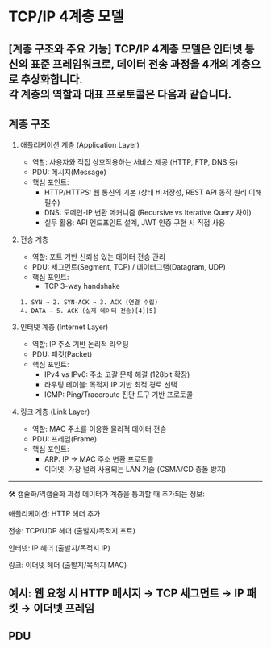 # TCP/IP 4계층 모델

[계층 구조와 주요 기능]
TCP/IP 4계층 모델은 인터넷 통신의 표준 프레임워크로, 데이터 전송 과정을 4개의 계층으로 추상화합니다.<br>
각 계층의 역할과 대표 프로토콜은 다음과 같습니다.
---
## 계층 구조
1. 애플리케이션 계층 (Application Layer)
    - 역할: 사용자와 직접 상호작용하는 서비스 제공 (HTTP, FTP, DNS 등)
    - PDU: 메시지(Message)
    - 핵심 포인트:
        - HTTP/HTTPS: 웹 통신의 기본 (상태 비저장성, REST API 동작 원리 이해 필수)
        - DNS: 도메인-IP 변환 메커니즘 (Recursive vs Iterative Query 차이)
        - 실무 활용: API 엔드포인트 설계, JWT 인증 구현 시 직접 사용
2. 전송 계층
    - 역할: 포트 기반 신뢰성 있는 데이터 전송 관리
    - PDU: 세그먼트(Segment, TCP) / 데이터그램(Datagram, UDP)
    - 핵심 포인트:
        - TCP 3-way handshake
    ```
   1. SYN → 2. SYN-ACK → 3. ACK (연결 수립)
   4. DATA → 5. ACK (실제 데이터 전송)[4][5]
    ```

3. 인터넷 계층 (Internet Layer)
    - 역할: IP 주소 기반 논리적 라우팅
    - PDU: 패킷(Packet)
    - 핵심 포인트:
        - IPv4 vs IPv6: 주소 고갈 문제 해결 (128bit 확장)
        - 라우팅 테이블: 목적지 IP 기반 최적 경로 선택
        - ICMP: Ping/Traceroute 진단 도구 기반 프로토콜

4. 링크 계층 (Link Layer)
    - 역할: MAC 주소를 이용한 물리적 데이터 전송
    - PDU: 프레임(Frame)
    - 핵심 포인트:
        - ARP: IP → MAC 주소 변환 프로토콜
        - 이더넷: 가장 널리 사용되는 LAN 기술 (CSMA/CD 충돌 방지)

---
🛠 캡슐화/역캡슐화 과정
데이터가 계층을 통과할 때 추가되는 정보:

애플리케이션: HTTP 헤더 추가

전송: TCP/UDP 헤더 (출발지/목적지 포트)

인터넷: IP 헤더 (출발지/목적지 IP)

링크: 이더넷 헤더 (출발지/목적지 MAC)

예시: 웹 요청 시
HTTP 메시지 → TCP 세그먼트 → IP 패킷 → 이더넷 프레임
---

## PDU
